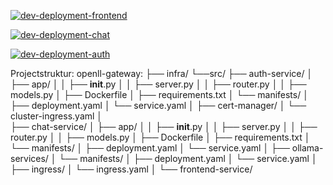 [![dev-deployment-frontend](https://github.com/timkrebs9/openllm-gateway/actions/workflows/dev-deployment-frontend.yml/badge.svg)](https://github.com/timkrebs9/openllm-gateway/actions/workflows/dev-deployment-frontend.yml)

[![dev-deployment-chat](https://github.com/timkrebs9/openllm-gateway/actions/workflows/dev-deployment-chat.yml/badge.svg)](https://github.com/timkrebs9/openllm-gateway/actions/workflows/dev-deployment-chat.yml)

[![dev-deployment-auth](https://github.com/timkrebs9/openllm-gateway/actions/workflows/dev-deployment-auth.yml/badge.svg)](https://github.com/timkrebs9/openllm-gateway/actions/workflows/dev-deployment-auth.yml)

Projectstruktur:
openll-gateway:
├── infra/
└──src/
    ├── auth-service/
    │   ├── app/
    │   │   ├── __init__.py
    │   │   ├── server.py
    │   │   ├── router.py
    │   │   ├── models.py
    │   ├── Dockerfile
    │   ├── requirements.txt
    │   └── manifests/
    │       ├── deployment.yaml
    │       └── service.yaml
    │
    ├── cert-manager/
    │   └── cluster-ingress.yaml 
    │   
    ├── chat-service/
    │   ├── app/
    │   │   ├── __init__.py
    │   │   ├── server.py
    │   │   ├── router.py
    │   │   ├── models.py
    │   ├── Dockerfile
    │   ├── requirements.txt
    │   └── manifests/
    │       ├── deployment.yaml
    │       └── service.yaml
    │
    ├── ollama-services/
    │   └── manifests/
    │       ├── deployment.yaml
    │       └── service.yaml
    │
    ├── ingress/
    │   └── ingress.yaml 
    │
    └── frontend-service/

